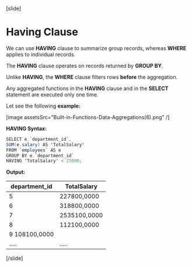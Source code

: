 [slide]

# Having Clause

We can use **HAVING** clause to summarize group records, whereas **WHERE** applies to individual records.

The **HAVING** clause operates on records returned by **GROUP BY**.

Unlike **HAVING**, the **WHERE** clause filters rows **before** the aggregation.

Any aggregated functions in the **HAVING** clause and in the **SELECT** statement are executed only one time.

Let see the following **example:**

[image assetsSrc="Built-in-Functions-Data-Aggregations(6).png" /]

**HAVING Syntax:**

``` java
SELECT e.`department_id`,
SUM(e.salary) AS 'TotalSalary'
FROM `employees` AS e
GROUP BY e.`department_id`
HAVING 'TotalSalary' < 25000;
```

**Output:**

| department_id | TotalSalary |
| --- | --- |
| 5 | 227800,0000 |
| 6 | 318800,0000 |
| 7 | 2535100,0000 |
| 8 | 112100,0000 |
| 9 108100,0000 |
| ..... | ..... |



[/slide]